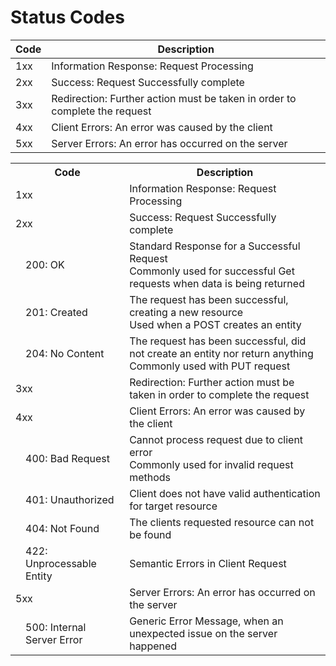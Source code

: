 # Status Codes

| Code | Description                                                                |
| --- |----------------------------------------------------------------------------|
|1xx| Information Response: Request Processing                                   |
|2xx| Success: Request Successfully complete                                     |
|3xx| Redirection: Further action must be taken in order to complete the request |
|4xx| Client Errors: An error was caused by the client                           |
|5xx| Server Errors: An error has occurred on the server                         |

<table>
    <th colspan="2">
        Code
    </th>
    <th>
        Description
    </th>
    <tr>
        <td colspan="2">1xx</td>
        <td colspan="2">Information Response: Request Processing</td>
    </tr>
    <tr>
        <td colspan="2">2xx</td>
        <td>Success: Request Successfully complete</td>
    </tr>
    <tr>
        <td></td>
        <td>200: OK</td>
        <td>Standard Response for a Successful Request<br>Commonly used for successful Get requests when data is being returned</td>
    </tr>
    <tr>
        <td></td>
        <td>201: Created</td>
        <td>The request has been successful, creating a new resource<br>Used when a POST creates an entity</td>
    </tr>
    <tr>
        <td></td>
        <td>204: No Content</td>
        <td>The request has been successful, did not create an entity nor return anything<br>Commonly used with PUT request</td>
    </tr>
    <tr>
        <td colspan="2">3xx</td>
        <td>Redirection: Further action must be taken in order to complete the request</td>
    </tr>
    <tr>
        <td colspan="2">4xx</td>
        <td>Client Errors: An error was caused by the client</td>
    </tr>
    <tr>
        <td></td>
        <td>400: Bad Request</td>
        <td>Cannot process request due to client error<br>Commonly used for invalid request methods</td>
    </tr>
    <tr>
        <td></td>
        <td>401: Unauthorized</td>
        <td>Client does not have valid authentication for target resource</td>
    </tr>
    <tr>
        <td></td>
        <td>404: Not Found</td>
        <td>The clients requested resource can not be found</td>
    </tr>
    <tr>
        <td></td>
        <td>422: Unprocessable Entity</td>
        <td>Semantic Errors in Client Request</td>
    </tr>
    <tr>
        <td colspan="2">5xx</td>
        <td>Server Errors: An error has occurred on the server</td>
    </tr>
    <tr>
        <td></td>
        <td>500: Internal Server Error</td>
        <td>Generic Error Message, when an unexpected issue on the server happened</td>
    </tr>

</table>
